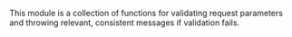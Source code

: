 This module is a collection of functions for validating request parameters and throwing relevant, consistent messages if validation fails.
